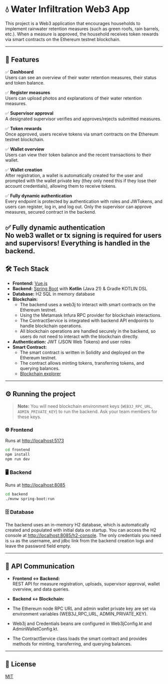 # 💧 Water Infiltration Web3 App

This project is a Web3 application that encourages households to implement rainwater retention measures (such as green roofs, rain barrels, etc.). When a measure is approved, the household receives token rewards via smart contracts on the Ethereum testnet blockchain.

---

## 🚀 Features

✅ **Dashboard**  
Users can see an overview of their water retention measures, their status and token balance.

✅ **Register measures**  
Users can upload photos and explanations of their water retention measures.

✅ **Supervisor approval**  
A designated supervisor verifies and approves/rejects submitted measures.

✅ **Token rewards**  
Once approved, users receive tokens via smart contracts on the Ethereum testnet blockchain.

✅ **Wallet overview**  
Users can view their token balance and the recent transactions to their wallet.

✅ **Wallet creation**  
After registration, a wallet is automatically created for the user and prompted with the wallet private key (they only need this if they lose their account credentials), allowing them to receive tokens.

✅ **Fully dynamic authentication**  
Every endpoint is protected by authentication with roles and JWTokens, and users can register, log in, and log out. Only the supervisor can approve measures, secured contract in the backend.

✅ **Fully dynamic authentication**  
No web3 wallet or tx signing is required for users and supervisors! Everything is handled in the backend.
---

## 🛠️ Tech Stack

- **Frontend:** [Vue.js](https://vuejs.org/)
- **Backend:** [Spring Boot](https://spring.io/projects/spring-boot) with **Kotlin** (Java 21) & Gradle KOTLIN DSL
- **Database:** H2 SQL in memory database
- **Blockchain:**  
    - The backend uses a web3j to interact with smart contracts on the Ethereum testnet.
    - Using the Metamask Infura RPC provider for blockchain interactions.
    - The ContractService is integrated with backend API endpoints to handle blockchain operations.
    - All blockchain operations are handled securely in the backend, so users do not need to interact with the blockchain directly.
- **Authentication:** JWT (JSON Web Tokens) and user roles
- **Smart Contract:**  
    - The smart contract is written in Solidity and deployed on the Ethereum testnet.
    - The contract allows minting tokens, transferring tokens, and querying balances.
    - [Blockchain explorer](https://sepolia.etherscan.io/token/0x1e989dc25884a3a0c301d41af336e1efb615073e)

---

## ⚙️ Running the project
> **Note:** You will need blockchain environment keys (`WEB3J_RPC_URL`, `ADMIN_PRIVATE_KEY`) to run the backend. Ask your team members for these keys.


### 🌐 Frontend
Runs at [http://localhost:5173](http://localhost:5173)

```bash
cd frontend
npm install
npm run dev
```

### 🖥️ Backend
Runs at [http://localhost:8085](http://localhost:8085)

```bash
cd backend
./mvnw spring-boot:run
```

### 🗄️ Database
The backend uses an in-memory H2 database, which is automatically created and populated with initial data on startup. You can access the H2 console at [http://localhost:8085/h2-console](http://localhost:8085/h2-console). The only credentials you need is `sa` as the username, and jdbc link from the backend creation logs and leave the password field empty.

---

## 🔗 API Communication

- **Frontend ↔️ Backend:**  
  REST API for measure registration, uploads, supervisor approval, wallet overview, and data queries.

- **Backend ↔️ Blockchain:**  
- The Ethereum node RPC URL and admin wallet private key are set via environment variables (WEB3J_RPC_URL, ADMIN_PRIVATE_KEY).
- Web3j and Credentials beans are configured in Web3jConfig.kt and AdminWalletConfig.kt.
- The ContractService class loads the smart contract and provides methods for minting, transferring, and querying balances.


---

## 📄 License

[MIT](LICENSE)